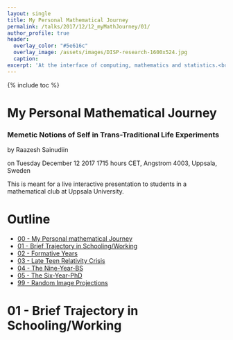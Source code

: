 ```yaml
---
layout: single
title: My Personal Mathematical Journey
permalink: /talks/2017/12/12_myMathJourney/01/
author_profile: true
header:
  overlay_color: "#5e616c"
  overlay_image: /assets/images/DISP-research-1600x524.jpg
  caption: 
excerpt: 'At the interface of computing, mathematics and statistics.<br /><br /><br />'
---
```

{% include toc %}

# My Personal Mathematical Journey
### Memetic Notions of Self in Trans-Traditional Life Experiments

by Raazesh Sainudiin 

on Tuesday December 12 2017 1715 hours CET, Angstrom 4003, Uppsala, Sweden

This is meant for a live interactive presentation to students in a mathematical club at Uppsala University.

# Outline

* [00 - My Personal mathematical Journey](/talks/2017/12/12_myMathJourney/)
* [01 - Brief Trajectory in Schooling/Working](/talks/2017/12/12_myMathJourney/01/)
* [02 - Formative Years](/talks/2017/12/12_myMathJourney/02/)
* [03 - Late Teen Relativity Crisis](/talks/2017/12/12_myMathJourney/03/)
* [04 - The Nine-Year-BS](/talks/2017/12/12_myMathJourney/04/)
* [05 - The Six-Year-PhD](/talks/2017/12/12_myMathJourney/05/)
* [99 - Random Image Projections](/talks/2017/12/12_myMathJourney/99/)

# 01 - Brief Trajectory in Schooling/Working

<html>
  <head>
    <script type="text/javascript" src="https://www.gstatic.com/charts/loader.js"></script>
    <script type="text/javascript">
      google.charts.load('current', {'packages':['timeline']});
      google.charts.setOnLoadCallback(drawChart);
      function drawChart() {
        var container = document.getElementById('timelineCountries');
        var chart = new google.visualization.Timeline(container);
        var dataTable = new google.visualization.DataTable();

        dataTable.addColumn({ type: 'string', id: 'Country' });
        dataTable.addColumn({ type: 'string', id: 'Location' });
        dataTable.addColumn({ type: 'date', id: 'Start' });
        dataTable.addColumn({ type: 'date', id: 'End' });
        dataTable.addRows([
          [ 'India', 'Chennai', new Date(1973, 11, 15), new Date(1984, 8, 1) ],
          [ 'India', 'Nilgiris', new Date(1984, 8, 1), new Date(1988, 8, 1) ],
          [ 'India', 'Chennai', new Date(1988, 8, 1), new Date(1991, 9, 1) ],
          [ 'USA', 'Gustavus Adolphus Coll., Minnesota', new Date(1991, 9, 1),  new Date(1994, 6, 1) ],
          [ 'USA', 'SD, Indn. Rsrv.',  new Date(1994, 6, 1),  new Date(1996, 1, 1) ],
          [ 'USA', 'MN State U', new Date(1996, 1, 1),  new Date(1999, 9, 1) ],
          [ 'USA', 'NY, Cornell Plant. Path. MS/PhD', new Date(1999, 9, 1),  new Date(2000, 5, 15) ],
          [ 'USA', 'NY, Phase II Rsrchr. Dow Agro Sci', new Date(2000, 5, 15),  new Date(2000, 9, 1) ],
          [ 'USA', 'NY, Cornell Biometrics MS/PhD - IGERT', new Date(2000, 9, 1),  new Date(2003, 5, 15) ],
          [ 'USA', 'NY, Cornell Math Stats PhD - IGERT', new Date(2003, 9, 1),  new Date(2005, 5, 15) ],
          [ 'USA', 'NY, Cornell Math Postdoc', new Date(2005, 5, 15),  new Date(2005, 12, 15) ],
          [ 'UK', 'Oxford Math-Stat-Pop-Gen Postdoc', new Date(2005, 12, 15),  new Date(2007, 7, 15) ],
          [ 'NZ', 'Univ. of Canterbury Lect./Snr.Lect.', new Date(2007, 7, 15),  new Date(2016, 12, 31) ],
          [ 'NZ', 'Christchurch Data Indust.- Principal Data Scientist', new Date(2015, 1, 1),  new Date(2015, 12, 31) ],
          [ 'SE', 'Uppsala Rsrchr.', new Date(2017, 1, 1),  new Date(2018, 12, 31) ]
]);

    var options = {
        timeline: { showRowLabels: true, groupByRowLabel: false},
        avoidOverlappingGridLines: false
      };

      chart.draw(dataTable, options);
      }
    </script>
  </head>
  <body>
    <div id="timelineCountries" style="height: 800px; width: 1000px;"></div>
  </body>
</html>

* 1991 - left India for Minnesota as Count Folke Bernadotte Memorial Scholar to Gustavus Adolphus College
* was deeply troubled by the experiential awareness of the relativity of loclaly co-fabricated cosmologies
* dropped out from Mathematics and COmputer Science major and switched to Philosohpy and Religion
* dropped out of College and lived in the Pine Ridge Indian Reservation and the Black Hills of South Dakota for a couple years
* finished double major in Biology and Mathematics at Minnesotta State University
* Went to Cornell University to study Plant Pathology
* switched to MS in Biometrics
* switched to PhD in Mathematical Staitstics
* first Post Doc in Mathematics, Dept of Maths, Cornell Univ, USA
* second Postdoc in Statistical genetics, Dept of Stats, Oxford Univ, UK
* permanent position Lecturer/Senior Lecturer in New Zealand, Univ of Canterbury 2007-2016
* took an industrial R&D detour in 2015 (data fusion for security and intelligence industry)
* now here at Mathematics Department at UU and working in Stockholm as consultant once a week
 
---
---

